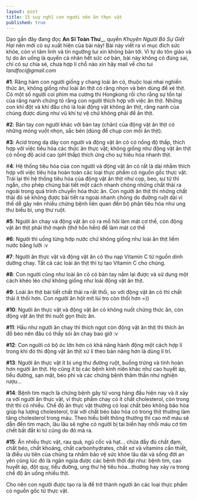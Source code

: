 ```yaml
---
layout: post
title: 15 suy nghĩ con người nên ăn thực vật
published: true
---
```


Dạo gần đây đang đọc **An Sĩ Toàn Thư**__ quyển _Khuyên Người Bỏ Sự Giết Hại_ nên mới có sự xuất hiện của bài này! Bài này viết ra vì mục đích sức khỏe, còn vì tâm linh và tín ngưỡng tui xin không bàn tới. Vì tự do tôn giáo và tự do ăn uống là quyền cá nhân hết sức cơ bản, bài này không có đúng sai, chỉ có sự chia sẻ, chưa hợp lí chỗ nào xin hãy mail về cho tui _landfoci@gmail.com_

**#1**: Răng hàm con người giống y chang loài ăn cỏ, thuộc loại nhai nghiền thức ăn, không giống như loài ăn thịt có răng nhọn và bén dùng để xé thịt. Có một số người coi phim ma cương thi Hongkong rồi cho rằng sự tồn tại của răng nanh chứng tỏ rằng con người thích hợp với việc ăn thịt. Những con khỉ đột và khỉ đầu chó là loài động vật không ăn thịt, răng nanh của chúng được dùng như vũ khí tự vệ chứ không phải để ăn thịt.

**#2**: Bàn tay con người khác với bàn tay (chân) của động vật ăn thịt có những móng vuốt nhọn, sắc bén (dùng để chụp con mồi ăn thịt).

**#3**: Acid trong dạ dày con người và động vật ăn cỏ có nồng độ thấp, thích hợp với việc tiêu hóa các thức ăn thực vật; không giống như động vật ăn thịt có nồng độ acid cao (pH thấp) thích ứng cho sự hiêu hóa nhanh thịt.

#**4**: Hệ thống tiêu hóa của con người và động vật ăn cỏ rất là dài nhằm thích hợp với việc tiêu hóa hoàn toàn các loại thực phẩm có nguồn gốc thực vật. Trái lại thì hệ thống tiêu hóa của động vật ăn thịt như cọp, beo, sư tử thì ngắn, cho phép chúng bài tiết một cách nhanh chóng những chất thải ra ngoài trong quá trình chuyển hóa thức ăn. Con người ăn thịt thì những chất thải đó sẽ không được bài tiết ra ngoài nhanh chóng do đường ruột dài vì thế dễ gây nên nhiều chứng bệnh liên quan đến bộ phận tiêu hóa như ung thư biểu bì, ung thư ruột.

**#5**: Người ăn chay và động vật ăn cỏ ra mồ hôi làm mát cơ thể, còn động vật ăn thịt phải thở mạnh (thở hỗn hển) để làm mát cơ thể

**#6**: Người thì uống từng hớp nước chứ không giống như loài ăn thịt liếm nước bằng lưỡi :v

**#7**: Người ăn thực vật và động vật ăn cỏ thu nạp Vitamin C từ nguồn dinh dưỡng chay. Tất cả các loài ăn thịt thì tự tạo Vitamin C cho chúng.

**#8**: Con người cũng như loài ăn cỏ có bàn tay nắm lại được và sử dụng một cách khéo léo chứ không giống như loài động vật ăn thịt.

**#9**: Loài ăn thịt bài tiết chất thải ra rất thối, so với động vật ăn cỏ thì chất thải ít thối hơn. Con người ăn hột mít lùi tro còn thối hơn =))

**#10**: Người ăn thực vật và động vật ăn cỏ không nuốt chửng thức ăn, còn động vật ăn thịt thì nuốt gọn thức ăn.

**#11**: Hầu như người ăn chay thì thích ngọt còn động vật ăn thịt thì thích ăn đồ béo nên đâu có thấy sói ăn chay bao giờ :v

**#12**: Con người có bộ óc lớn hơn có khả năng hành động một cách hợp lí trong khi đó thì động vật ăn thịt xử lí theo bản năng hơn là dùng lí trí.

**#13**: Người ăn thực vật ít bị ung thư đường ruột, buồng trứng và tinh hoàn hơn người ăn thịt. Họ cũng ít bị các bệnh kinh niên khác như cao huyết áp, tiểu đường, sạn mật, béo phì và các chứng bệnh thâm thần như nghiện rượu...

**#14**: Bệnh tim mạch là chứng bệnh gây tử vong hàng đầu hiện nay và ít xảy ra với người ăn thực vật, vì thực phẩm chay có ít chất cholesterol, còn trong thịt thì có nhiều. Chế độ ăn thực vật thường có loại chất béo không bão hòa giúp hạ lượng cholesterol, trái với chất béo bão hòa có trong thịt thường làm tăng cholesterol trong máu. Theo hiểu biết thông thường thì cao mỡ máu sẽ dẫn đến tim mạch, lâu lâu sẽ nghe có người bị tai biến hay nhồi máu cơ tim chết bất đắt kì tử cũng do đó mà ra.

**#15**: Ăn nhiều thực vật, rau quả, ngũ cốc và hạt... chứa đầy đủ chất đạm, chất béo, chất khoáng, chất carbonhydrates, chất xơ và vitamins cần thiết, là điều ưu tiên của chúng ta nhầm bảo vệ sức khỏe lâu dài và sống đời an yên cũng lúc đó là ngăn ngừa được các bệnh thời đại như: bệnh tim, cao huyết áp, đột quỵ, tiểu đường, ung thư hệ tiêu hóa...thường hay xảy ra trong chế độ ăn uống nhiều thịt.

Cho nên con người được tạo ra là để trở thành người ăn các loại thực phẩm có nguồn gốc từ thực vật.
